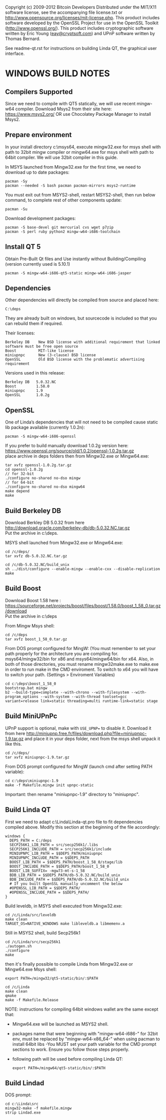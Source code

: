 Copyright (c) 2009-2012 Bitcoin Developers
Distributed under the MIT/X11 software license, see the accompanying
file license.txt or http://www.opensource.org/licenses/mit-license.php.
This product includes software developed by the OpenSSL Project for use in
the OpenSSL Toolkit (http://www.openssl.org/).  This product includes
cryptographic software written by Eric Young (eay@cryptsoft.com) and UPnP
software written by Thomas Bernard.


See readme-qt.rst for instructions on building Linda QT, the
graphical user interface.

WINDOWS BUILD NOTES
===================

Compilers Supported
-------------------
Since we need to compile with QT5 statically, we will use recent mingw-w64 compiler.
Download Msys2 from their site here: https://www.msys2.org/ OR use Chocolatey Package Manager to install Msys2.

Prepare environment
-------------------
In your install directory c:\msys64, execute mingw32.exe for msys shell with path to 32bit mingw compiler or mingw64.exe for msys shell with path to 64bit compiler. We will use 32bit compiler in this guide.

In MSYS launched from Mingw32.exe for the first time, we need to download up to date packages:

	pacman -Sy
	pacman --needed -S bash pacman pacman-mirrors msys2-runtime

You must exit out from MSYS2-shell, restart MSYS2-shell, then run below command, to complete rest of other components update:

	pacman -Su

Download development packages:

	pacman -S base-devel git mercurial cvs wget p7zip
	pacman -S perl ruby python2 mingw-w64-i686-toolchain

Install QT 5
---------------
Obtain Pre-Built Qt files and Use instantly without Building/Compiling (version currently used is 5.10.1)

	pacman -S mingw-w64-i686-qt5-static mingw-w64-i686-jasper 
	
Dependencies
------------

Other dependencies will directly be compiled from source and placed here:

	C:\deps

They are already built on windows, but sourcecode is included so that you can rebuild them if required.

Their licenses:

	Berkeley DB    New BSD license with additional requirement that linked software must be free open source
	Boost          MIT-like license
	miniupnpc      New (3-clause) BSD license
	OpenSSL        Old BSD license with the problematic advertising requirement

Versions used in this release:

	Berkeley DB   5.0.32.NC
	Boost         1.58.0
	miniupnpc     1.9
	OpenSSL       1.0.2g

OpenSSL
-----------
One of Linda’s dependencies that will not need to be compiled cause static lib package available (currently 1.0.2n):

	pacman -S mingw-w64-i686-openssl

If you prefer to build manually download 1.0.2g version here: https://www.openssl.org/source/old/1.0.2/openssl-1.0.2g.tar.gz<br>
place archive in deps folders then from Mingw32.exe or Mingw64.exe:
```
tar xvfz openssl-1.0.2g.tar.gz
cd openssl-1.0.2g 
// for 32-bit
./configure no-shared no-dso mingw
// for 64-bit
./configure no-shared no-dso mingw64
make depend
make
```


Build Berkeley DB
-----------
Download Berkley DB 5.0.32 from here 
http://download.oracle.com/berkeley-db/db-5.0.32.NC.tar.gz
<br>Put the archive in c:\deps.

MSYS shell launched from Mingw32.exe or Mingw64.exe:

	cd /c/deps/
	tar xvfz db-5.0.32.NC.tar.gz

	cd /c/db-5.0.32.NC/build_unix
	sh ../dist/configure --enable-mingw --enable-cxx --disable-replication
	make

Build Boost
-----
Download Boost 1.58 here : https://sourceforge.net/projects/boost/files/boost/1.58.0/boost_1_58_0.tar.gz/download
<br>Put the archive in c:\deps

From Mingw Msys shell:

	cd /c/deps
	tar xvfz boost_1_58_0.tar.gz

From DOS prompt configured for MingW:
(You must remember to set your path properly for the architecture you are compiling for. msys64/mingw32/bin for x86 and msys64/mingw64/bin for x64. Also, in both of those directories, you must rename mingw32make.exe to make.exe in order to run make in the CMD enviroment. To switch to x64 you will have to switch your path. (Settings > Enviroment Variables)

	cd c:\deps\boost_1_58_0
	bootstrap.bat mingw
	b2 --build-type=complete --with-chrono --with-filesystem --with-program_options --with-system --with-thread toolset=gcc variant=release link=static threading=multi runtime-link=static stage

Build MiniUPnPc
---------
UPnP support is optional, make with `USE_UPNP=` to disable it.
Download it from here http://miniupnp.free.fr/files/download.php?file=miniupnpc-1.9.tar.gz
and place it in your deps folder, next from the msys shell unpack it like this.

	cd /c/deps/
	tar xvfz miniupnpc-1.9.tar.gz

From DOS prompt configured for MingW (launch cmd after setting PATH variable):

	cd c:\deps\miniupnpc-1.9
	make -f Makefile.mingw init upnpc-static
	
Important: then rename "miniupnpc-1.9" directory to "miniupnpc".

Build Linda QT
-------
First we need to adapt c:\Linda\Linda-qt.pro file to fit dependencies compiled above. Modify this section at the beginning of the file accordingly:

    windows {
      DEPS_PATH = C:/deps
      SECP256K1_LIB_PATH = src/secp256k1/.libs
      SECP256K1_INCLUDE_PATH = src/secp256k1/include
      MINIUPNPC_LIB_PATH = $$DEPS_PATH/miniupnpc
      MINIUPNPC_INCLUDE_PATH = $$DEPS_PATH
      BOOST_LIB_PATH = $$DEPS_PATH/boost_1_58_0/stage/lib
      BOOST_INCLUDE_PATH = $$DEPS_PATH/boost_1_58_0
      BOOST_LIB_SUFFIX= -mgw73-mt-s-1_58
      BDB_LIB_PATH = $$DEPS_PATH/db-5.0.32.NC/build_unix
      BDB_INCLUDE_PATH = $$DEPS_PATH/db-5.0.32.NC/build_unix
	  # If you built OpenSSL manually uncomment the below
      #OPENSSL_LIB_PATH = $$DEPS_PATH/
      #OPENSSL_INCLUDE_PATH = $$DEPS_PATH/
    }

Build leveldb, in MSYS shell executed from Mingw32.exe:

    cd /c/Linda/src/leveldb
    make clean
    TARGET_OS=NATIVE_WINDOWS make libleveldb.a libmemenv.a

Still in MSYS2 shell, build Secp256k1

    cd /c/Linda/src/secp256k1
    ./autogen.sh
    ./configure
    make

then it's finally possible to compile Linda from Mingw32.exe or Mingw64.exe Msys shell:

	export PATH=/mingw32/qt5-static/bin/:$PATH

	cd /c/Linda
	make clean
	qmake
	make -f Makefile.Release

NOTE: instructions for compiling 64bit windows wallet are the same except that:
- Mingw64.exe will be launched as MSYS2 shell.
- packages name that were beginning with "mingw-w64-i686-" for 32bit env, must be replaced by "mingw-w64-x86_64-" when using pacman to install 64bit libs
-You MUST set your path variable for the CMD prompt sections to work. Ensure you follow those steps properly.
- following path will be used before compiling Linda QT:

      export PATH=/mingw64/qt5-static/bin/:$PATH


Build Lindad
-------
DOS prompt:

    cd c:\Linda\src
    mingw32-make -f makefile.mingw
    strip Lindad.exe
